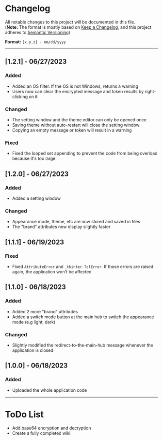 # Changelog

All notable changes to this project will be documented in this file.<br>
(**Note:** The format is mostly based on [Keep a Changelog](https://keepachangelog.com/en/1.0.0/), and this project adheres to [Semantic Versioning](https://semver.org/spec/v2.0.0.html))

**Format:** `[x.y.z] - mm/dd/yyyy`
<hr>

## [1.2.1] - 06/27/2023
### Added
- Added an OS filter. If the OS is not Windows, returns a warning
- Users now can clear the encrypted message and token results by right-clicking on it
### Changed
- The setting window and the theme editor can only be opened once
- Saving theme without auto-restart will close the setting window
- Copying an empty message or token will result in a warning
### Fixed
- Fixed the looped set appending to prevent the code from being overload because it's too large

## [1.2.0] - 06/27/2023
### Added
- Added a setting window
### Changed
- Appearance mode, theme, etc are now stored and saved in files
- The "brand" attributes now display slightly faster

## [1.1.1] - 06/19/2023
### Fixed
- Fixed `AttributeError` and `_tkinter.TclError`. If those errors are raised again, the application won't be affected

## [1.1.0] - 06/18/2023
### Added
- Added 2 more "brand" attributes
- Added a switch mode button at the main hub to switch the appearance mode (e.g light, dark)
### Changed
- Slightly modified the redirect-to-the-main-hub message whenever the application is closed

## [1.0.0] - 06/18/2023
### Added
- Uploaded the whole application code

<hr>

# ToDo List
- Add base64 encryption and decryption
- Create a fully completed wiki
